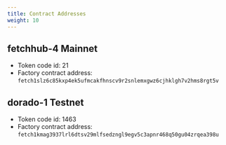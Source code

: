 ```yaml
---
title: Contract Addresses
weight: 10
---
```


## fetchhub-4 Mainnet

- Token code id: 21
- Factory contract address: `fetch1slz6c85kxp4ek5ufmcakfhnscv9r2snlemxgwz6cjhklgh7v2hms8rgt5v`

## dorado-1 Testnet

- Token code id: 1463
- Factory contract address: `fetch1kmag3937lrl6dtsv29mlfsedzngl9egv5c3apnr468q50gu04zrqea398u`
